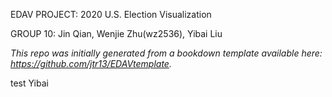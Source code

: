 EDAV PROJECT: 2020 U.S. Election Visualization

GROUP 10: Jin Qian, Wenjie Zhu(wz2536), Yibai Liu

*This repo was initially generated from a bookdown template available here: https://github.com/jtr13/EDAVtemplate.*	

test Yibai
